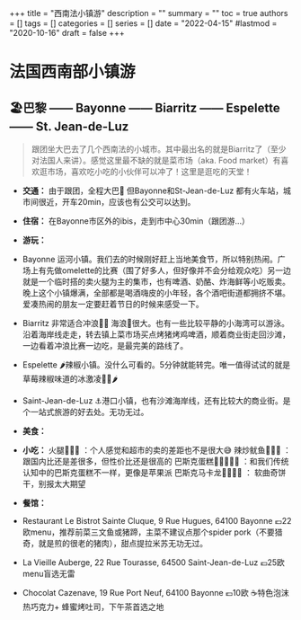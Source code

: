 +++
title = "西南法小镇游"
description = ""
summary = ""
toc = true
authors = []
tags = []
categories = []
series = []
date =  "2022-04-15"
#lastmod = "2020-10-16"
draft = false
+++
# 法国西南部小镇游
## 🏖️巴黎 —— Bayonne —— Biarritz —— Espelette —— St. Jean-de-Luz

> 跟团坐大巴去了几个西南法的小城市。其中最出名的就是Biarritz了（至少对法国人来讲）。感觉这里最不缺的就是菜市场（aka. Food market）有喜欢逛市场，喜欢吃小吃的小伙伴可以冲了！这里是逛吃的天堂！

- **交通：** 由于跟团，全程大巴🚌 但Bayonne和St-Jean-de-Luz 都有火车站，城市间很近，开车20min，应该也有公交可以达到。

- **住宿：** 在Bayonne市区外的ibis，走到市中心30min（跟团游…）

- **游玩：**
- Bayonne 运河小镇。我们去的时候刚好赶上当地美食节，所以特别热闹。广场上有先做omelette的比赛（围了好多人，但好像并不会分给观众吃）另一边就是一个临时搭的卖火腿为主的集市，也有啤酒、奶酪、炸海鲜等小吃贩卖。晚上这个小镇爆满，全部都是喝酒嗨皮的小年轻，各个酒吧街道都拥挤不堪。爱凑热闹的朋友一定要赶着节日的时候来感受一下。

- Biarritz 非常适合冲浪🏄‍♀️ 海浪🌊很大。也有一些比较平静的小海湾可以游泳。沿着海岸线走走，转去镇上菜市场买点烤猪烤鸡啤酒，顺着商业街走回沙滩，一边看着冲浪比赛一边吃，是最完美的路线了。

- Espelette 🌶️辣椒小镇。没什么可看的。5分钟就能转完。唯一值得试试的就是草莓辣椒味道的冰激凌🍦🍓🌶️

- Saint-Jean-de-Luz ⚓️港口小镇，也有沙滩海岸线，还有比较大的商业街。是个一站式旅游的好去处。无功无过。

- **美食：**

- **小吃：**
火腿🌟🌟🌟 ：个人感觉和超市的卖的差距也不是很大😅
辣炒鱿鱼🌟🌟🌟 ：跟国内比还是差很多，但性价比还是很高的
巴斯克蛋糕🥧🌟🌟🌟🌟 ：和我们传统认知中的巴斯克蛋糕不一样，更像是苹果派
巴斯克马卡龙🍪🌟🌟🌟 ： 软曲奇饼干，别报太大期望

- **餐馆：**
- Restaurant Le Bistrot Sainte Cluque, 9 Rue Hugues, 64100 Bayonne 💶22欧menu，推荐前菜三文鱼或猪蹄，主菜不建议点那个spider pork（不要猎奇，就是煎的很老的猪肉），甜点提拉米苏无功无过。

- La Vieille Auberge, 22 Rue Tourasse, 64500 Saint-Jean-de-Luz 💶25欧menu盲选无雷

- Chocolat Cazenave, 19 Rue Port Neuf, 64100 Bayonne 💶10欧 ☕️特色泡沫热巧克力+ 蜂蜜烤吐司，下午茶首选之地
